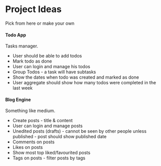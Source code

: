 # Project Ideas

Pick from here or make your own

#### Todo App
Tasks manager.

* User should be able to add todos
* Mark todo as done
* User can login and manage his todos
* Group Todos - a task will have subtasks
* Show the dates when todo was created and marked as done
* User aggregate should show how many todos were completed in the last week

#### Blog Engine
Something like medium.

* Create posts - title & content
* User can login and manage posts
* Unedited posts (drafts) - cannot be seen by other people unless published - post should show published date
* Comments on posts
* Likes on posts
* Show most top liked/favourited posts
* Tags on posts - filter posts by tags
